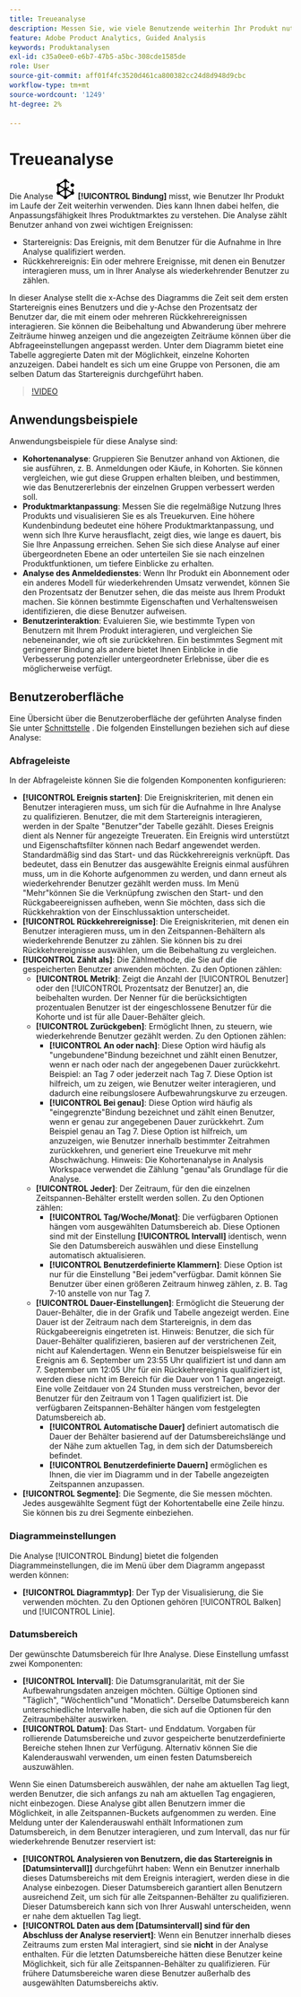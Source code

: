 ```yaml
---
title: Treueanalyse
description: Messen Sie, wie viele Benutzende weiterhin Ihr Produkt nutzen.
feature: Adobe Product Analytics, Guided Analysis
keywords: Produktanalysen
exl-id: c35a0ee0-e6b7-47b5-a5bc-308cde1585de
role: User
source-git-commit: aff01f4fc3520d461ca800382cc24d8d948d9cbc
workflow-type: tm+mt
source-wordcount: '1249'
ht-degree: 2%

---
```


# Treueanalyse

Die Analyse ![Bindung](/help/assets/icons/Retention.svg) **[!UICONTROL Bindung]** misst, wie Benutzer Ihr Produkt im Laufe der Zeit weiterhin verwenden. Dies kann Ihnen dabei helfen, die Anpassungsfähigkeit Ihres Produktmarktes zu verstehen. Die Analyse zählt Benutzer anhand von zwei wichtigen Ereignissen:

* Startereignis: Das Ereignis, mit dem Benutzer für die Aufnahme in Ihre Analyse qualifiziert werden.
* Rückkehrereignis: Ein oder mehrere Ereignisse, mit denen ein Benutzer interagieren muss, um in Ihrer Analyse als wiederkehrender Benutzer zu zählen.

In dieser Analyse stellt die x-Achse des Diagramms die Zeit seit dem ersten Startereignis eines Benutzers und die y-Achse den Prozentsatz der Benutzer dar, die mit einem oder mehreren Rückkehrereignissen interagieren. Sie können die Beibehaltung und Abwanderung über mehrere Zeiträume hinweg anzeigen und die angezeigten Zeiträume können über die Abfrageeinstellungen angepasst werden. Unter dem Diagramm bietet eine Tabelle aggregierte Daten mit der Möglichkeit, einzelne Kohorten anzuzeigen. Dabei handelt es sich um eine Gruppe von Personen, die am selben Datum das Startereignis durchgeführt haben.

>[!VIDEO](https://video.tv.adobe.com/v/3430503/?learn=on)


## Anwendungsbeispiele

Anwendungsbeispiele für diese Analyse sind:

* **Kohortenanalyse**: Gruppieren Sie Benutzer anhand von Aktionen, die sie ausführen, z. B. Anmeldungen oder Käufe, in Kohorten. Sie können vergleichen, wie gut diese Gruppen erhalten bleiben, und bestimmen, wie das Benutzererlebnis der einzelnen Gruppen verbessert werden soll.
* **Produktmarktanpassung**: Messen Sie die regelmäßige Nutzung Ihres Produkts und visualisieren Sie es als Treuekurven. Eine höhere Kundenbindung bedeutet eine höhere Produktmarktanpassung, und wenn sich Ihre Kurve herausflacht, zeigt dies, wie lange es dauert, bis Sie Ihre Anpassung erreichen. Sehen Sie sich diese Analyse auf einer übergeordneten Ebene an oder unterteilen Sie sie nach einzelnen Produktfunktionen, um tiefere Einblicke zu erhalten.
* **Analyse des Anmeldedienstes**: Wenn Ihr Produkt ein Abonnement oder ein anderes Modell für wiederkehrenden Umsatz verwendet, können Sie den Prozentsatz der Benutzer sehen, die das meiste aus Ihrem Produkt machen. Sie können bestimmte Eigenschaften und Verhaltensweisen identifizieren, die diese Benutzer aufweisen.
* **Benutzerinteraktion**: Evaluieren Sie, wie bestimmte Typen von Benutzern mit Ihrem Produkt interagieren, und vergleichen Sie nebeneinander, wie oft sie zurückkehren. Ein bestimmtes Segment mit geringerer Bindung als andere bietet Ihnen Einblicke in die Verbesserung potenzieller untergeordneter Erlebnisse, über die es möglicherweise verfügt.

## Benutzeroberfläche

Eine Übersicht über die Benutzeroberfläche der geführten Analyse finden Sie unter [Schnittstelle](../overview.md#interface) . Die folgenden Einstellungen beziehen sich auf diese Analyse:

### Abfrageleiste

In der Abfrageleiste können Sie die folgenden Komponenten konfigurieren:

* **[!UICONTROL Ereignis starten]**: Die Ereigniskriterien, mit denen ein Benutzer interagieren muss, um sich für die Aufnahme in Ihre Analyse zu qualifizieren. Benutzer, die mit dem Startereignis interagieren, werden in der Spalte &quot;Benutzer&quot;der Tabelle gezählt. Dieses Ereignis dient als Nenner für angezeigte Treueraten. Ein Ereignis wird unterstützt und Eigenschaftsfilter können nach Bedarf angewendet werden. Standardmäßig sind das Start- und das Rückkehrereignis verknüpft. Das bedeutet, dass ein Benutzer das ausgewählte Ereignis einmal ausführen muss, um in die Kohorte aufgenommen zu werden, und dann erneut als wiederkehrender Benutzer gezählt werden muss. Im Menü &quot;Mehr&quot;können Sie die Verknüpfung zwischen den Start- und den Rückgabeereignissen aufheben, wenn Sie möchten, dass sich die Rückkehraktion von der Einschlussaktion unterscheidet.
* **[!UICONTROL Rückkehrereignisse]**: Die Ereigniskriterien, mit denen ein Benutzer interagieren muss, um in den Zeitspannen-Behältern als wiederkehrende Benutzer zu zählen. Sie können bis zu drei Rückkehrereignisse auswählen, um die Beibehaltung zu vergleichen.
* **[!UICONTROL Zählt als]**: Die Zählmethode, die Sie auf die gespeicherten Benutzer anwenden möchten. Zu den Optionen zählen: 
   * **[!UICONTROL Metrik]**: Zeigt die Anzahl der [!UICONTROL Benutzer] oder den [!UICONTROL Prozentsatz der Benutzer] an, die beibehalten wurden. Der Nenner für die berücksichtigten prozentualen Benutzer ist der eingeschlossene Benutzer für die Kohorte und ist für alle Dauer-Behälter gleich.
   * **[!UICONTROL Zurückgeben]**: Ermöglicht Ihnen, zu steuern, wie wiederkehrende Benutzer gezählt werden. Zu den Optionen zählen: 
      * **[!UICONTROL An oder nach]**: Diese Option wird häufig als &quot;ungebundene&quot;Bindung bezeichnet und zählt einen Benutzer, wenn er nach oder nach der angegebenen Dauer zurückkehrt. Beispiel: an Tag 7 oder jederzeit nach Tag 7. Diese Option ist hilfreich, um zu zeigen, wie Benutzer weiter interagieren, und dadurch eine reibungslosere Aufbewahrungskurve zu erzeugen.
      * **[!UICONTROL Bei genau]**: Diese Option wird häufig als &quot;eingegrenzte&quot;Bindung bezeichnet und zählt einen Benutzer, wenn er genau zur angegebenen Dauer zurückkehrt. Zum Beispiel genau an Tag 7. Diese Option ist hilfreich, um anzuzeigen, wie Benutzer innerhalb bestimmter Zeitrahmen zurückkehren, und generiert eine Treuekurve mit mehr Abschwächung. Hinweis: Die Kohortenanalyse in Analysis Workspace verwendet die Zählung &quot;genau&quot;als Grundlage für die Analyse.
   * **[!UICONTROL Jeder]**: Der Zeitraum, für den die einzelnen Zeitspannen-Behälter erstellt werden sollen. Zu den Optionen zählen: 
      * **[!UICONTROL Tag/Woche/Monat]**: Die verfügbaren Optionen hängen vom ausgewählten Datumsbereich ab. Diese Optionen sind mit der Einstellung **[!UICONTROL Intervall]** identisch, wenn Sie den Datumsbereich auswählen und diese Einstellung automatisch aktualisieren.
      * **[!UICONTROL Benutzerdefinierte Klammern]**: Diese Option ist nur für die Einstellung &quot;Bei jedem&quot;verfügbar. Damit können Sie Benutzer über einen größeren Zeitraum hinweg zählen, z. B. Tag 7-10 anstelle von nur Tag 7.
   * **[!UICONTROL Dauer-Einstellungen]**: Ermöglicht die Steuerung der Dauer-Behälter, die in der Grafik und Tabelle angezeigt werden. Eine Dauer ist der Zeitraum nach dem Startereignis, in dem das Rückgabeereignis eingetreten ist. Hinweis: Benutzer, die sich für Dauer-Behälter qualifizieren, basieren auf der verstrichenen Zeit, nicht auf Kalendertagen. Wenn ein Benutzer beispielsweise für ein Ereignis am 6. September um 23:55 Uhr qualifiziert ist und dann am 7. September um 12:05 Uhr für ein Rückkehrereignis qualifiziert ist, werden diese nicht im Bereich für die Dauer von 1 Tagen angezeigt. Eine volle Zeitdauer von 24 Stunden muss verstreichen, bevor der Benutzer für den Zeitraum von 1 Tagen qualifiziert ist. Die verfügbaren Zeitspannen-Behälter hängen vom festgelegten Datumsbereich ab.
      * **[!UICONTROL Automatische Dauer]** definiert automatisch die Dauer der Behälter basierend auf der Datumsbereichslänge und der Nähe zum aktuellen Tag, in dem sich der Datumsbereich befindet.
      * **[!UICONTROL Benutzerdefinierte Dauern]** ermöglichen es Ihnen, die vier im Diagramm und in der Tabelle angezeigten Zeitspannen anzupassen.
* **[!UICONTROL Segmente]**: Die Segmente, die Sie messen möchten. Jedes ausgewählte Segment fügt der Kohortentabelle eine Zeile hinzu. Sie können bis zu drei Segmente einbeziehen.

### Diagrammeinstellungen

Die Analyse [!UICONTROL Bindung] bietet die folgenden Diagrammeinstellungen, die im Menü über dem Diagramm angepasst werden können:

* **[!UICONTROL Diagrammtyp]**: Der Typ der Visualisierung, die Sie verwenden möchten. Zu den Optionen gehören [!UICONTROL Balken] und [!UICONTROL Linie].

### Datumsbereich

Der gewünschte Datumsbereich für Ihre Analyse. Diese Einstellung umfasst zwei Komponenten:

* **[!UICONTROL Intervall]**: Die Datumsgranularität, mit der Sie Aufbewahrungsdaten anzeigen möchten. Gültige Optionen sind &quot;Täglich&quot;, &quot;Wöchentlich&quot;und &quot;Monatlich&quot;. Derselbe Datumsbereich kann unterschiedliche Intervalle haben, die sich auf die Optionen für den Zeitraumbehälter auswirken.
* **[!UICONTROL Datum]**: Das Start- und Enddatum. Vorgaben für rollierende Datumsbereiche und zuvor gespeicherte benutzerdefinierte Bereiche stehen Ihnen zur Verfügung. Alternativ können Sie die Kalenderauswahl verwenden, um einen festen Datumsbereich auszuwählen.

Wenn Sie einen Datumsbereich auswählen, der nahe am aktuellen Tag liegt, werden Benutzer, die sich anfangs zu nah am aktuellen Tag engagieren, nicht einbezogen. Diese Analyse gibt allen Benutzern immer die Möglichkeit, in alle Zeitspannen-Buckets aufgenommen zu werden. Eine Meldung unter der Kalenderauswahl enthält Informationen zum Datumsbereich, in dem Benutzer interagieren, und zum Intervall, das nur für wiederkehrende Benutzer reserviert ist:

* **[!UICONTROL Analysieren von Benutzern, die das Startereignis in [Datumsintervall]]** durchgeführt haben: Wenn ein Benutzer innerhalb dieses Datumsbereichs mit dem Ereignis interagiert, werden diese in die Analyse einbezogen. Dieser Datumsbereich garantiert allen Benutzern ausreichend Zeit, um sich für alle Zeitspannen-Behälter zu qualifizieren. Dieser Datumsbereich kann sich von Ihrer Auswahl unterscheiden, wenn er nahe dem aktuellen Tag liegt.
* **[!UICONTROL Daten aus dem [Datumsintervall] sind für den Abschluss der Analyse reserviert]**: Wenn ein Benutzer innerhalb dieses Zeitraums zum ersten Mal interagiert, sind sie **nicht** in der Analyse enthalten. Für die letzten Datumsbereiche hätten diese Benutzer keine Möglichkeit, sich für alle Zeitspannen-Behälter zu qualifizieren. Für frühere Datumsbereiche waren diese Benutzer außerhalb des ausgewählten Datumsbereichs aktiv.

<!--
## Example

See below for an example of the analysis.

![Retention](../assets/retention.png)

-->